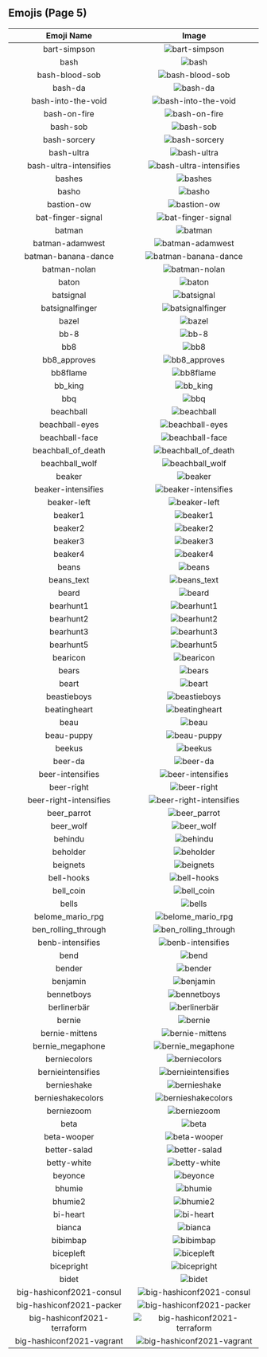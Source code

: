 
  ## Emojis (Page 5)
  |Emoji Name|Image|
  | :-: | :-: |
  |bart-simpson| ![bart-simpson](/output/bart-simpson.png)|
  |bash| ![bash](/output/bash.png)|
  |bash-blood-sob| ![bash-blood-sob](/output/bash-blood-sob.png)|
  |bash-da| ![bash-da](/output/bash-da.png)|
  |bash-into-the-void| ![bash-into-the-void](/output/bash-into-the-void.gif)|
  |bash-on-fire| ![bash-on-fire](/output/bash-on-fire.gif)|
  |bash-sob| ![bash-sob](/output/bash-sob.png)|
  |bash-sorcery| ![bash-sorcery](/output/bash-sorcery)|
  |bash-ultra| ![bash-ultra](/output/bash-ultra.png)|
  |bash-ultra-intensifies| ![bash-ultra-intensifies](/output/bash-ultra-intensifies.gif)|
  |bashes| ![bashes](/output/bashes.gif)|
  |basho| ![basho](/output/basho.png)|
  |bastion-ow| ![bastion-ow](/output/bastion-ow.png)|
  |bat-finger-signal| ![bat-finger-signal](/output/bat-finger-signal.png)|
  |batman| ![batman](/output/batman.png)|
  |batman-adamwest| ![batman-adamwest](/output/batman-adamwest)|
  |batman-banana-dance| ![batman-banana-dance](/output/batman-banana-dance.gif)|
  |batman-nolan| ![batman-nolan](/output/batman-nolan.png)|
  |baton| ![baton](/output/baton.png)|
  |batsignal| ![batsignal](/output/batsignal.jpg)|
  |batsignalfinger| ![batsignalfinger](/output/batsignalfinger.jpg)|
  |bazel| ![bazel](/output/bazel.png)|
  |bb-8| ![bb-8](/output/bb-8.gif)|
  |bb8| ![bb8](/output/bb8.png)|
  |bb8_approves| ![bb8_approves](/output/bb8_approves.png)|
  |bb8flame| ![bb8flame](/output/bb8flame.png)|
  |bb_king| ![bb_king](/output/bb_king.png)|
  |bbq| ![bbq](/output/bbq.jpg)|
  |beachball| ![beachball](/output/beachball.gif)|
  |beachball-eyes| ![beachball-eyes](/output/beachball-eyes.png)|
  |beachball-face| ![beachball-face](/output/beachball-face.png)|
  |beachball_of_death| ![beachball_of_death](/output/beachball_of_death.gif)|
  |beachball_wolf| ![beachball_wolf](/output/beachball_wolf.gif)|
  |beaker| ![beaker](/output/beaker.png)|
  |beaker-intensifies| ![beaker-intensifies](/output/beaker-intensifies.gif)|
  |beaker-left| ![beaker-left](/output/beaker-left.png)|
  |beaker1| ![beaker1](/output/beaker1.png)|
  |beaker2| ![beaker2](/output/beaker2.png)|
  |beaker3| ![beaker3](/output/beaker3.png)|
  |beaker4| ![beaker4](/output/beaker4.png)|
  |beans| ![beans](/output/beans)|
  |beans_text| ![beans_text](/output/beans_text.gif)|
  |beard| ![beard](/output/beard.png)|
  |bearhunt1| ![bearhunt1](/output/bearhunt1.png)|
  |bearhunt2| ![bearhunt2](/output/bearhunt2.png)|
  |bearhunt3| ![bearhunt3](/output/bearhunt3.png)|
  |bearhunt5| ![bearhunt5](/output/bearhunt5.png)|
  |bearicon| ![bearicon](/output/bearicon.png)|
  |bears| ![bears](/output/bears.png)|
  |beart| ![beart](/output/beart.png)|
  |beastieboys| ![beastieboys](/output/beastieboys.jpg)|
  |beatingheart| ![beatingheart](/output/beatingheart.gif)|
  |beau| ![beau](/output/beau.jpg)|
  |beau-puppy| ![beau-puppy](/output/beau-puppy.jpg)|
  |beekus| ![beekus](/output/beekus.jpg)|
  |beer-da| ![beer-da](/output/beer-da.png)|
  |beer-intensifies| ![beer-intensifies](/output/beer-intensifies.gif)|
  |beer-right| ![beer-right](/output/beer-right.png)|
  |beer-right-intensifies| ![beer-right-intensifies](/output/beer-right-intensifies.gif)|
  |beer_parrot| ![beer_parrot](/output/beer_parrot.gif)|
  |beer_wolf| ![beer_wolf](/output/beer_wolf.png)|
  |behindu| ![behindu](/output/behindu.png)|
  |beholder| ![beholder](/output/beholder.png)|
  |beignets| ![beignets](/output/beignets.jpg)|
  |bell-hooks| ![bell-hooks](/output/bell-hooks.png)|
  |bell_coin| ![bell_coin](/output/bell_coin.png)|
  |bells| ![bells](/output/bells.png)|
  |belome_mario_rpg| ![belome_mario_rpg](/output/belome_mario_rpg.png)|
  |ben_rolling_through| ![ben_rolling_through](/output/ben_rolling_through)|
  |benb-intensifies| ![benb-intensifies](/output/benb-intensifies.gif)|
  |bend| ![bend](/output/bend.png)|
  |bender| ![bender](/output/bender.gif)|
  |benjamin| ![benjamin](/output/benjamin.jpg)|
  |bennetboys| ![bennetboys](/output/bennetboys)|
  |berlinerbär| ![berlinerbär](/output/berlinerbär.png)|
  |bernie| ![bernie](/output/bernie.png)|
  |bernie-mittens| ![bernie-mittens](/output/bernie-mittens.png)|
  |bernie_megaphone| ![bernie_megaphone](/output/bernie_megaphone.jpg)|
  |berniecolors| ![berniecolors](/output/berniecolors.gif)|
  |bernieintensifies| ![bernieintensifies](/output/bernieintensifies.gif)|
  |bernieshake| ![bernieshake](/output/bernieshake.gif)|
  |bernieshakecolors| ![bernieshakecolors](/output/bernieshakecolors.gif)|
  |berniezoom| ![berniezoom](/output/berniezoom.gif)|
  |beta| ![beta](/output/beta.png)|
  |beta-wooper| ![beta-wooper](/output/beta-wooper.png)|
  |better-salad| ![better-salad](/output/better-salad.png)|
  |betty-white| ![betty-white](/output/betty-white.jpg)|
  |beyonce| ![beyonce](/output/beyonce.png)|
  |bhumie| ![bhumie](/output/bhumie.png)|
  |bhumie2| ![bhumie2](/output/bhumie2.png)|
  |bi-heart| ![bi-heart](/output/bi-heart.png)|
  |bianca| ![bianca](/output/bianca)|
  |bibimbap| ![bibimbap](/output/bibimbap.png)|
  |bicepleft| ![bicepleft](/output/bicepleft.png)|
  |bicepright| ![bicepright](/output/bicepright.png)|
  |bidet| ![bidet](/output/bidet.jpg)|
  |big-hashiconf2021-consul| ![big-hashiconf2021-consul](/output/big-hashiconf2021-consul.png)|
  |big-hashiconf2021-packer| ![big-hashiconf2021-packer](/output/big-hashiconf2021-packer.png)|
  |big-hashiconf2021-terraform| ![big-hashiconf2021-terraform](/output/big-hashiconf2021-terraform.png)|
  |big-hashiconf2021-vagrant| ![big-hashiconf2021-vagrant](/output/big-hashiconf2021-vagrant.png)|
  